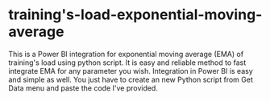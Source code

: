 # training's-load-exponential-moving-average
This is a Power BI integration for exponential moving average (EMA) of training's load using python script. It is easy and reliable method to fast integrate EMA for any parameter you wish. Integration in Power BI is easy and simple as well. You just have to create an new Python script from Get Data menu and paste the code I've provided.
